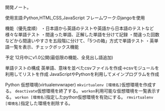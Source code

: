 開発ノート。

使用言語:Python,HTML,CSS,JavaScript
フレームワーク:Djangoを使用

機能（優先度順）
・日本語から英語のテストや英語から日本語のテストなど様々な単語テスト
・間違った単語、正解した単語を分けて記録
・間違った回数などから間違いやすさを五段階に分けて、「5つの箱」方式で単語テスト
・英単語一覧を表示、チェックボックス機能

予定
12月中にv1.0公開(最低限の機能、全見出し語追加)

単語テストの構成
英単語、意味を並べたcsvファイルを作成→csvモジュールを利用してリストを作成
JavaScriptやPythonを利用してメインプログラムを作成

Python 仮想環境(virtualenvwraper) 
`mkvirtualenv [環境名]`仮想環境を作成する。
`deactivate`仮想環境を終了する。
`workon`利用可能な仮想環境を一覧表示する。
`workon [環境名]`指定したpython仮想環境を有効にする。
`rmvirtualenv [環境名]`指定した環境を削除する。
